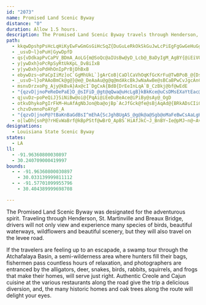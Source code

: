 ```yaml
---
id: "2073"
name: Promised Land Scenic Byway
distance: "0"
duration: Allow 1.5 hours.
description: The Promised Land Scenic Byway travels through Henderson, St. Martinville and Breaux Bridge, cities which will submerge you in Cajun culture.
path:
  - kkqwDpshpPsHcLqHiKyEwFwGmGsGiHcSqZ{DuGuLeRkOkSkGuJwLcPiEgFgGwGeHuGgEaFsUw^cKiO_[{e@{ByDs[sf@
  - _usvD~l}oPuH|GywDpfD
  - qs{vDdkapPvCaPV_BDmA_AoLG{m@SoQc@aIUsBw@yD_Lcb@_BaDyIgM_AgBY{@iEiVOmASkEJmEdFwu@lAgB|LmJh@k@f@gBBsDkYka@q@_BS{@GsABcA^{CrG_`@zOct@jMgp@nAuHnJie@fAuCjGyIlAaCvGy^rEcV
  - y|ywDxh}oPcRpSyRtUkKpL_DvBiIxB
  - y|ywDxh}oPdHhOnIpPrBjDhBxB
  - ebywDzs~oPaCpIiMz]oC`GgMhUkL`]gArCoB|CaDlCaVhOqKfGcKrFu@TwBPoB_@{DsBwHmDwBsAu@s@iAgBeMcV{HsRkCaIg@sC{CmUcB_LsO_y@}Jyd@q@qDkDm[eE}\_Cw[OoHp@qd@CsEi@sDeHeWkB{IaCoMqB_HqEiMyDaH_IkMcFuGqMuNcDyC{DmBeU_IiPaAqADe@XS\KxAa@tAsRj`@mCrGgA`DyBdI}FdOkHrSiPnf@}K|X}LnXeC|GeLb^oPpa@uQbe@aPp]uFfKqJtPyCdDeDnCeEjFiBjBsSvQgFrHu@r@gEnD{CjBaCr@mIlB{OpE{BfAcCtBqA|@uBp@kGbA}m@~Dca@nK}@^{@hAaECCaLJ{EkCmLo@_EkEwQ_U}~@{Hk\bIsC~A[xBK`KXlBSvf@uJhTyF~B_A|HmEla@wUjByA`AyArXgm@zVsh@zDcJjJ}RbBiEbb@q{@rC{GbHgOjb@ku@zC{FjPqa@~F}OjG{OhKq]fCgHpAeCnO_VpI_Kl[cHrn@eLzCMxk@dAhCXjB`@vCpA|h@r\KurAB{_@RsBhGoTX_BN_DC{PKoIeAeGGmAr@id@DeIm@_GkGe\k@yBzCgBvCoCdByCpA_E\kB`Iqr@~Ggo@d@qDv@uBt@gA`AcA|HoN\kAhAwGXmCBsAe@eRk@qDgBqFOs@Gw@`AwICmAScB}AuGE{@\wEVsA`@kA|@{@pBgA|FiCpGgD|MuIpC_BrBu@fCKtAL|Cj@jMhD~ANxBJjBWvDsAxc@oQtDsBhCkChK}PfCyC`BeAhFaCjCs@vBKp^RtCM`S_CfABjBHbWxEvCVrDI|Bc@xCoAhC{AdX{Rx@{@vCeFdA{CjAsCpCkDff@kWrA_ApAyA~A_Df@gBrHg_@t@wCz@sChCaFnN}S|HuO~BwCtAoAvBsAtPmJlEyCxAyA|AmCf@qA|@cDdAwFtD_YhAkDtAiB^_@nCyA`AYpAQhbAaEfEE
  - _usvD~l}oPAAoBmCk@g@}@e@_DeAaAu@g@q@mdAkcBkJwNaAwBe@sBCaBPwCvJgcAnCcYx@aGtDq\~RglB^mENwE
  - msnvDrzxoPg_Ajy@kBvA}Ax@cI`DgCxA{BdB{DrEeInLqA`B_CzBkj@bf@wEdE
  - "{qzvD|jnoPeReDePaE}D_@sIFiD_@gt@qQwa@uHcLgB}kBkKce@uCsDMsEXaYtEac@nIqUjGyYrIwGzAcz@rKoNhG}UfJeSnI_D~BkCaFuP|MeBxByA`DoGrUYzAKpAArCLfCnGxXtKxj@h@|Cx@bInAvb@CfG]fEoB`KqAtDiBrCaE`EiEpDwK`HgDrCsGhG{P~LeLtJsN`I}J`Fe^`Pc`@`Pk`AxZkB`@sBPeSKkBJ{Br@eTdKwCh@}MdAe@JmAr@eWnS}DfEuKhKsB~CcPcNmFxFaOtNyDnEoE`GsM~N"
  - qjuvDz~poPeQiJ}SiNiBw@oi@{PqAi@iEeDuBeAce@iPiBy@sAy@_OgD
  - otkvDhykoPgIrFkM~HuAfAgNbJon@ba@ojBp`AcJfGck@fe@sBjAqAd@{BRkADsCIiGm@oGkAgGgB{HiDgDiB
  - chzvDvmnoPoAYgF_A
  - "{qzvD|jnoP@?tBaKnBaGdBsI^mEhA{ScJghBUgAS_@g@k@a@Sgb@oMaFeBwCsAaLgHcMsImKuGkD_CoGiDc]mS_C_@s`@YcY_@iKmA}EaAgCy@cE}DiBmBkGwJqAeCgL_]qAeCgEmGaDqF_KyR_DyGu@sBcEgNq@iA{BqAiBe@se@aDiBm@ijA}x@wH_Gc@q@a@yA_@cFu@mXCcLg@gH_Jky@i@_EYkAcDmHqBcCaEiBs@MqRBqDc@gCo@_CcAeF_EiBmBmD{FmBaEmAyDaEiOuC}MaGsNeAuCi@iDa@aLSsA_DwMeAkCk@_A}McROmA?_@N_Aj@eB~AuD`AmBNg@}@cBhMoMAmAK_@{C{IyBmDo[wc@c@Yi@iBMqA"
  - o|lwDh{snP@?rHEvWaBrf@kBpPStf@wBrO_ApBS`HiAfJkC~J_BnBY~Ie@pMJ~n@~AvCMxBe@fJ_DnLqE~GgDrCaB`CyBbEuEbC_C~OiQjDsChAkAxAgBfDyEdHoHjDmCfBo@dAMzYSfA?zBVpCz@nB~@h[tO`KrDtDD~H_CfHmCbEqBrDyBp\eThFsDxCeDzAuBzHsLvCoGvXcq@`@}APmCd@sAn^c|@vAuDdTkh@rk@gs@`|@}e@hCeAv_@aGxnAmQtE?dGj@pFEbHs@~Dw@zKiExEsC|DwDdCuCtBqD|@oBxBgEhAeD~Nsj@jAmFxBcItAwDpAoElAeFvBeOhAeGbCgHnDaGhDkDjF{DlFoC`FqBhGeDxo@m`@|n@i`@ve@yX
designations:
  - Louisiana State Scenic Byway
states:
  - LA
ll:
  - -91.96360800030897
  - 30.240709000419997
bounds:
  - - -91.96360800030897
    - 30.033139999811112
  - - -91.57701099955796
    - 30.404389999698708

---
```


The Promised Land Scenic Byway was designated for the adventurous spirit. Traveling through Henderson, St. Martinville and Breaux Bridge, drivers will not only view and experience many species of birds, beautiful waterways, wildflowers and beautiful scenery, but they will also travel on the levee road.

If the travelers are feeling up to an escapade, a swamp tour through the Atchafalaya Basin, a semi-wilderness area where hunters fill their bags, fishermen pass countless hours of relaxation, and photographers are entranced by the alligators, deer, snakes, birds, rabbits, squirrels, and frogs that make their homes, will serve just right. Authentic Creole and Cajun cuisine at the various restaurants along the road give the trip a delicious diversion, and, the many historic homes and oak trees along the route will delight your eyes.
